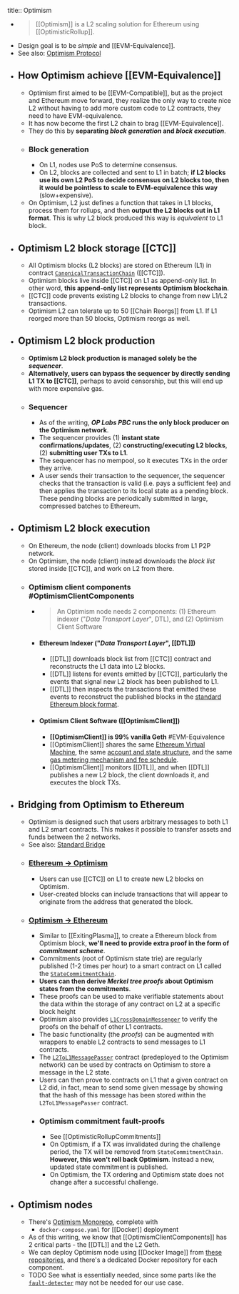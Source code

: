 title:: Optimism

- > [[Optimism]] is a L2 scaling solution for Ethereum using [[OptimisticRollup]].
- Design goal is to be _simple_ and [[EVM-Equivalence]].
- See also: [Optimism Protocol](https://community.optimism.io/docs/protocol/)
- ## How Optimism achieve [[EVM-Equivalence]]
	- Optimism first aimed to be [[EVM-Compatible]], but as the project and Ethereum move forward, they realize the only way to create nice L2 without having to add more custom code to L2 contracts, they need to have EVM-equivalence.
	- It has now become the first L2 chain to brag [[EVM-Equivalence]].
	- They do this by **separating _block generation_ and _block execution_**.
	- ### Block generation
		- On L1, nodes use PoS to determine consensus.
		- On L2, blocks are collected and sent to L1 in batch; __if L2 blocks use its own L2 PoS to decide consensus on L2 blocks too, then it would be pointless to scale to EVM-equivalence this way__ (slow+expensive).
	- On Optimism, L2 just defines a function that takes in L1 blocks, process them for rollups, and then __output the L2 blocks out in L1 format__. This is why L2 block produced this way is _equivalent_ to L1 block.
- ## Optimism L2 block storage [[CTC]]
	- All Optimism blocks (L2 blocks) are stored on Ethereum (L1) in contract [`CanonicalTransactionChain`](https://etherscan.io/address/0x5E4e65926BA27467555EB562121fac00D24E9dD2) ([[CTC]]).
	- Optimism blocks live inside [[CTC]] on L1 as append-only list. In other word, __this append-only list represents Optimism blockchain__.
	- [[CTC]] code prevents existing L2 blocks to change from new L1/L2 transactions.
	- Optimism L2 can tolerate up to 50 [[Chain Reorgs]] from L1. If L1 reorged more than 50 blocks, Optimism reorgs as well.
- ## Optimism L2 block production
	- **Optimism L2 block production is managed solely be the _sequencer_**.
	- __Alternatively, users can bypass the sequencer by directly sending L1 TX to [[CTC]]__, perhaps to avoid censorship, but this will end up with more expensive gas.
	- ### Sequencer
		- As of the writing, **_OP Labs PBC_ runs the only block producer on the Optimism network**.
		- The sequencer provides (1) __instant state confirmations/updates__, (2) __constructing/executing L2 blocks__, (2) __submitting user TXs to L1__.
		- The sequencer has no mempool, so it executes TXs in the order they arrive.
		- A user sends their transaction to the sequencer, the sequencer checks that the transaction is valid (i.e. pays a sufficient fee) and then applies the transaction to its local state as a pending block. These pending blocks are periodically submitted in large, compressed batches to Ethereum.
- ## Optimism L2 block execution
	- On Ethereum, the node (client) downloads blocks from L1 P2P network.
	- On Optimism, the node (client) instead downloads the _block list_ stored inside [[CTC]], and work on L2 from there.
	- ### Optimism client components #OptimismClientComponents
		- > An Optimism node needs 2 components: (1) Ethereum indexer ("_Data Transport Layer_", DTL), and (2) Optimism Client Software
		- #### Ethereum Indexer ("_Data Transport Layer_", [[DTL]])
			- [[DTL]] downloads block list from [[CTC]] contract and reconstructs the L1 data into L2 blocks.
			- [[DTL]] listens for events emitted by [[CTC]], particularly the events that signal new L2 block has been published to L1.
			- [[DTL]] then inspects the transactions that emitted these events to reconstruct the published blocks in the [standard Ethereum block format](https://ethereum.org/en/developers/docs/blocks/#block-anatomy).
		- #### Optimism Client Software ([[OptimismClient]])
			- __[[OptimismClient]] is 99% vanilla Geth__ #EVM-Equivalence
			- [[OptimismClient]] shares the same [Ethereum Virtual Machine](https://ethereum.org/en/developers/docs/evm/), the same [account and state structure](https://ethereum.org/en/developers/docs/accounts/), and the same [gas metering mechanism and fee schedule](https://ethereum.org/en/developers/docs/gas/).
			- [[OptimismClient]] monitors [[DTL]], and when [[DTL]] publishes a new L2 block, the client downloads it, and executes the block TXs.
- ## Bridging from Optimism to Ethereum
	- Optimism is designed such that users arbitrary messages to both L1 and L2 smart contracts. This makes it possible to transfer assets and funds between the 2 networks.
	- See also: [Standard Bridge](https://community.optimism.io/docs/developers/bridge/standard-bridge/)
	- ### [Ethereum -> Optimism](https://community.optimism.io/docs/how-optimism-works/#moving-from-optimism-to-ethereum)
		- Users can use [[CTC]] on L1 to create new L2 blocks on Optimism.
		- User-created blocks can include transactions that will appear to originate from the address that generated the block.
	- ### [Optimism -> Ethereum](https://community.optimism.io/docs/how-optimism-works/#moving-from-optimism-to-ethereum)
		- Similar to [[ExitingPlasma]], to create a Ethereum block from Optimism block, **we'll need to provide extra proof in the form of _commitment scheme_**.
		- Commitments (root of Optimism state trie) are regularly published (1-2 times per hour) to a smart contract on L1 called the [`StateCommitmentChain`](https://etherscan.io/address/0xBe5dAb4A2e9cd0F27300dB4aB94BeE3A233AEB19).
		- __Users can then derive _Merkel tree proofs_ about Optimism states from the commitments__.
		- These proofs can be used to make verifiable statements about the data within the storage of any contract on L2 at a specific block height
		- Optimism also provides [`L1CrossDomainMessenger`](https://etherscan.io/address/0x25ace71c97B33Cc4729CF772ae268934F7ab5fA1) to verify the proofs on the behalf of other L1 contracts.
		- The basic functionality (the _proofs_) can be augmented with wrappers to enable L2 contracts to send messages to L1 contracts.
		- The [`L2ToL1MessagePasser`](https://optimistic.etherscan.io/address/0x4200000000000000000000000000000000000000) contract (predeployed to the Optimism network) can be used by contracts on Optimism to store a message in the L2 state.
		- Users can then prove to contracts on L1 that a given contract on L2 did, in fact, mean to send some given message by showing that  the hash of this message has been stored within the  `L2ToL1MessagePasser`  contract.
		- ### Optimism commitment fault-proofs
			- See [[OptimisticRollupCommitments]]
			- On Optimism, if a TX was invalidated during the challenge period, the TX will be removed from `StateCommitmentChain`. __However, this won't roll back Optimism__. Instead a new, updated state commitment is published.
			- On Optimism, the TX ordering and Optimism state does not change after a successful challenge.
- ## Optimism nodes
	- There's [Optimism Monorepo](https://github.com/ethereum-optimism/optimism), complete with
		- `docker-compose.yaml` for [[Docker]] deployment
	- As of this writing, we know that [[OptimismClientComponents]] has 2 critical parts - the [[DTL]] and the L2 Geth.
	- We can deploy Optimism node using [[Docker Image]] from [these repositories](https://hub.docker.com/u/ethereumoptimism), and there's a dedicated Docker repository for each component.
	- TODO See what is essentially needed, since some parts like the [`fault-detecter`](https://hub.docker.com/r/ethereumoptimism/fault-detector) may not be needed for our use case.